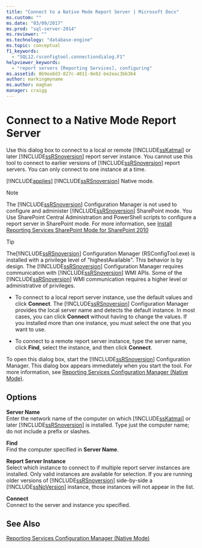 ```yaml
---
title: "Connect to a Native Mode Report Server | Microsoft Docs"
ms.custom: ""
ms.date: "03/09/2017"
ms.prod: "sql-server-2014"
ms.reviewer: ""
ms.technology: "database-engine"
ms.topic: conceptual
f1_keywords: 
  - "SQL12.rsconfigtool.connectiondialog.F1"
helpviewer_keywords: 
  - "report servers [Reporting Services], configuring"
ms.assetid: 8b9ea8d3-827c-4011-9e02-be2eac3bb364
author: markingmyname
ms.author: maghan
manager: craigg
---
```

# Connect to a Native Mode Report Server
  Use this dialog box to connect to a local or remote [!INCLUDE[ssKatmai](../../includes/sskatmai-md.md)] or later [!INCLUDE[ssRSnoversion](../../includes/ssrsnoversion-md.md)] report server instance. You cannot use this tool to connect to earlier versions of [!INCLUDE[ssRSnoversion](../../includes/ssrsnoversion-md.md)] report servers. You can only connect to one instance at a time.  
  
 [!INCLUDE[applies](../../includes/applies-md.md)] [!INCLUDE[ssRSnoversion](../../includes/ssrsnoversion-md.md)] Native mode.  
  
> [!NOTE]  
>  The [!INCLUDE[ssRSnoversion](../../includes/ssrsnoversion-md.md)] Configuration Manager is not used to configure and administer [!INCLUDE[ssRSnoversion](../../includes/ssrsnoversion-md.md)] SharePoint mode. You Use SharePoint Central Administration and PowerShell scripts to configure a report server in SharePoint mode. For more information, see [Install Reporting Services SharePoint Mode for SharePoint 2010](../../../2014/sql-server/install/install-reporting-services-sharepoint-mode-for-sharepoint-2010.md)  
  
> [!TIP]  
>  The[!INCLUDE[ssRSnoversion](../../includes/ssrsnoversion-md.md)] Configuration Manager (RSConfigTool.exe) is installed with a privilege level of "highestAvailable". This behavior is by design. The [!INCLUDE[ssRSnoversion](../../includes/ssrsnoversion-md.md)] Configuration Manager requires communication with [!INCLUDE[ssRSnoversion](../../includes/ssrsnoversion-md.md)] WMI APIs. Some of the [!INCLUDE[ssRSnoversion](../../includes/ssrsnoversion-md.md)] WMI communication requires a higher level or administrative of privileges.  
  
-   To connect to a local report server instance, use the default values and click **Connect**. The [!INCLUDE[ssRSnoversion](../../includes/ssrsnoversion-md.md)] Configuration Manager provides the local server name and detects the default instance. In most cases, you can click **Connect** without having to change the values. If you installed more than one instance, you must select the one that you want to use.  
  
-   To connect to a remote report server instance, type the server name, click **Find**, select the instance, and then click **Connect**.  
  
 To open this dialog box, start the [!INCLUDE[ssRSnoversion](../../includes/ssrsnoversion-md.md)] Configuration Manager. This dialog box appears immediately when you start the tool. For more information, see [Reporting Services Configuration Manager &#40;Native Mode&#41;](../../../2014/sql-server/install/reporting-services-configuration-manager-native-mode.md).  
  
## Options  
 **Server Name**  
 Enter the network name of the computer on which [!INCLUDE[ssKatmai](../../includes/sskatmai-md.md)] or later [!INCLUDE[ssRSnoversion](../../includes/ssrsnoversion-md.md)] is installed. Type just the computer name; do not include a prefix or slashes.  
  
 **Find**  
 Find the computer specified in **Server Name**.  
  
 **Report Server Instance**  
 Select which instance to connect to if multiple report server instances are installed. Only valid instances are available for selection. If you are running older versions of [!INCLUDE[ssRSnoversion](../../includes/ssrsnoversion-md.md)] side-by-side a [!INCLUDE[ssNoVersion](../../includes/ssnoversion-md.md)] instance, those instances will not appear in the list.  
  
 **Connect**  
 Connect to the server and instance you specified.  
  
## See Also  
 [Reporting Services Configuration Manager &#40;Native Mode&#41;](../../../2014/sql-server/install/reporting-services-configuration-manager-native-mode.md)  
  
  
